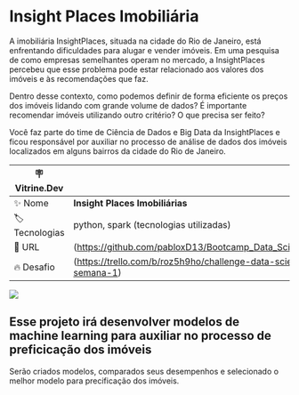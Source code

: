 # Insight Places Imobiliária

A imobiliária InsightPlaces, situada na cidade do Rio de Janeiro, está enfrentando dificuldades para alugar e vender imóveis. Em uma pesquisa de como empresas semelhantes operam no mercado, a InsightPlaces percebeu que esse problema pode estar relacionado aos valores dos imóveis e às recomendações que faz.

Dentro desse contexto, como podemos definir de forma eficiente os preços dos imóveis lidando com grande volume de dados? É importante recomendar imóveis utilizando outro critério? O que precisa ser feito?

Você faz parte do time de Ciência de Dados e Big Data da InsightPlaces e ficou responsável por auxiliar no processo de análise de dados dos imóveis localizados em alguns bairros da cidade do Rio de Janeiro.

| :placard: Vitrine.Dev |     |
| -------------  | --- |
| :sparkles: Nome        | **Insight Places Imobiliárias**
| :label: Tecnologias | python, spark (tecnologias utilizadas)
| :rocket: URL         | (https://github.com/pabloxD13/Bootcamp_Data_Science_Alura_2)
| :fire: Desafio     | (https://trello.com/b/roz5h9ho/challenge-data-science-semana-1)

<!-- Inserir imagem com a #vitrinedev ao final do link -->
![](https://trello-backgrounds.s3.amazonaws.com/6303bef9dc5a376c5fcf8b57/1280x720/cc08824c4298317c2b582fe4445a729a/IP2.png#vitrinedev)

## Esse projeto irá desenvolver modelos de machine learning para auxiliar no processo de preficicação dos imóveis

Serão criados modelos, comparados seus desempenhos e selecionado o melhor modelo para precificação dos imóveis.
